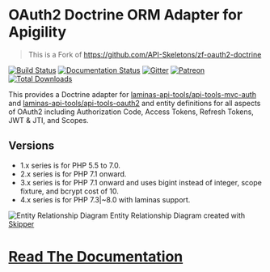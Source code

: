 OAuth2 Doctrine ORM Adapter for Apigility
=========================================

> This is a Fork of https://github.com/API-Skeletons/zf-oauth2-doctrine

[![Build Status](https://travis-ci.com/samsonasik/zf-oauth2-doctrine.svg)](https://travis-ci.com/samsonasik/zf-oauth2-doctrine)
[![Documentation Status](https://readthedocs.org/projects/doctrine-in-apigility-docs/badge/?version=latest)](http://doctrine-in-apigility-docs.readthedocs.io/en/latest/zf-oauth2-doctrine/index.html)
[![Gitter](https://badges.gitter.im/samsonasik/open-source.svg)](https://gitter.im/samsonasik/open-source)
[![Patreon](https://img.shields.io/badge/patreon-donate-yellow.svg)](https://www.patreon.com/apiskeletons)
[![Total Downloads](https://poser.pugx.org/samsonasik/zf-oauth2-doctrine/downloads)](https://packagist.org/packages/samsonasik/zf-oauth2-doctrine)

This provides a Doctrine adapter for [laminas-api-tools/api-tools-mvc-auth](https://github.com/laminas-api-tools/api-tools-mvc-auth) and [laminas-api-tools/api-tools-oauth2](https://github.com/laminas-api-tools/api-tools-oauth2) and entity definitions for all aspects of OAuth2 including Authorization Code, Access Tokens, Refresh Tokens, JWT & JTI, and Scopes.

Versions
--------

* 1.x series is for PHP 5.5 to 7.0.
* 2.x series is for PHP 7.1 onward.
* 3.x series is for PHP 7.1 onward and uses bigint instead of integer, scope fixture, and bcrypt cost of 10.
* 4.x series is for PHP 7.3|~8.0 with laminas support.

![Entity Relationship Diagram](https://raw.githubusercontent.com/samsonasik/zf-oauth2-doctrine/master/media/oauth2-doctrine-erd.png)
Entity Relationship Diagram created with [Skipper](https://skipper18.com)

[Read The Documentation](http://doctrine-in-apigility-docs.readthedocs.io/en/latest/zf-oauth2-doctrine/index.html)
======
